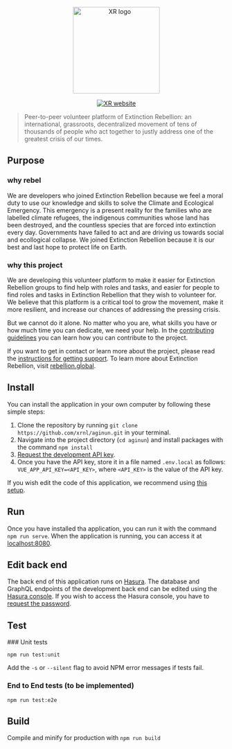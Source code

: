<p align="center"><a href="https://rebellion.global/" target="_blank"><img width="200" src="https://user-images.githubusercontent.com/15846595/83038003-c6157b80-a03c-11ea-9605-325b4990e7bd.png" alt="XR logo"></a></p>

<p align="center"><a href="https://rebellion.global/" target="_blank"><img src="https://img.shields.io/badge/rebel-for%20life-success" alt="XR website"></a></p>

> Peer-to-peer volunteer platform of Extinction Rebellion: an international, grassroots, decentralized movement of tens of thousands of people who act together to justly address one of the greatest crisis of our times.

## Purpose

### why rebel

We are developers who joined Extinction Rebellion because we feel a moral duty to use our knowledge and skills to solve the Climate and Ecological Emergency. This emergency is a present reality for the families who are labelled climate refugees, the indigenous communities whose land has been destroyed, and the countless species that are forced into extinction every day. Governments have failed to act and are driving us towards social and ecollogical collapse. We joined Extinction Rebellion because it is our best and last hope to protect life on Earth.

### why this project

We are developing this volunteer platform to make it easier for Extinction Rebellion groups to find help with roles and tasks, and easier for people to find roles and tasks in Extinction Rebellion that they wish to volunteer for. We believe that this platform is a critical tool to grow the movement, make it more resilient, and increase our chances of addressing the pressing crisis.

But we cannot do it alone. No matter who you are, what skills you have or how much time you can dedicate, we need your help. In the [contributing guidelines](https://github.com/xrnl/aginun/blob/master/CONTRIBUTING.md) you can learn how you can contribute to the project.

If you want to get in contact or learn more about the project, please read the [instructions for getting support](https://github.com/xrnl/aginun/blob/master/SUPPORT.md). To learn more about Extinction Rebellion, visit [rebellion.global](https://rebellion.global).

## Install

You can install the application in your own computer by following these simple steps:

1. Clone the repository by running `git clone https://github.com/xrnl/aginun.git` in your terminal.
2. Navigate into the project directory (`cd aginun`) and install packages with the command `npm install`
3. [Request the development API key](https://github.com/xrnl/aginun/blob/master/SUPPORT.md).
4. Once you have the API key, store it in a file named `.env.local` as follows: `VUE_APP_API_KEY=<API_KEY>`, where `<API_KEY>` is the value of the API key.

If you wish edit the code of this application, we recommend using [this setup](https://github.com/xrnl/aginun/wiki/Recommended-setup).

## Run

Once you have installed tha application, you can run it with the command `npm run serve`. When the application is running, you can access it at [localhost:8080](http://localhost:8080).

## Edit back end

The back end of this application runs on [Hasura](https://hasura.io/). The database and GraphQL endpoints of the development back end can be edited using the [Hasura console](http://178.62.229.109/console). If you wish to access the Hasura console, you have to [request the password](https://github.com/xrnl/aginun/blob/master/SUPPORT.md).

## Test


### Unit tests
```
npm run test:unit
```
Add the `-s` or `--silent` flag to avoid NPM error messages if tests fail. 

### End to End tests (to be implemented)

```
npm run test:e2e
```

## Build

Compile and minify for production with `npm run build`
